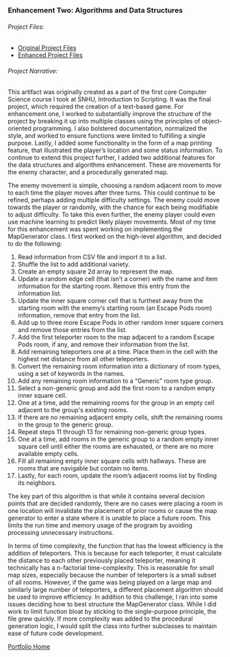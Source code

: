### Enhancement Two: Algorithms and Data Structures
###### Project Files:
- [Original Project Files](https://github.com/Tomhotch1/Tomhotch1.github.io/tree/main/EnhancementTwo/Original%20Project%20Files)
- [Enhanced Project Files](https://github.com/Tomhotch1/Tomhotch1.github.io/tree/main/EnhancementTwo/Enhanced%20Files)

###### Project Narrative:
This artifact was originally created as a part of the first core Computer Science course I took at SNHU, Introduction to Scripting.  It was the final project, which required the creation of a text-based game.  For enhancement one, I worked to substantially improve the structure of the project by breaking it up into multiple classes using the principles of object-oriented programming.  I also bolstered documentation, normalized the style, and worked to ensure functions were limited to fulfilling a single purpose.  Lastly, I added some functionality in the form of a map printing feature, that illustrated the player’s location and some status information.  To continue to extend this project further, I added two additional features for the data structures and algorithms enhancement.  These are movements for the enemy character, and a procedurally generated map.   

The enemy movement is simple, choosing a random adjacent room to move to each time the player moves after three turns.  This could continue to be refined, perhaps adding multiple difficulty settings.  The enemy could move towards the player or randomly, with the chance for each being modifiable to adjust difficulty.  To take this even further, the enemy player could even use machine learning to predict likely player movements.  Most of my time for this enhancement was spent working on implementing the MapGenerator class.  I first worked on the high-level algorithm, and decided to do the following: 

1. Read information from CSV file and import it to a list. 
2. Shuffle the list to add additional variety. 
3. Create an empty square 2d array to represent the map. 
4. Update a random edge cell (that isn’t a corner) with the name and item information for the starting room.  Remove this entry from the information list. 
5. Update the inner square corner cell that is furthest away from the starting room with the enemy’s starting room (an Escape Pods room) information, remove that entry from the list. 
6. Add up to three more Escape Pods in other random inner square corners and remove those entries from the list. 
7. Add the first teleporter room to the map adjacent to a random Escape Pods room, if any, and remove their information from the list. 
8. Add remaining teleporters one at a time.  Place them in the cell with the highest net distance from all other teleporters. 
9. Convert the remaining room information into a dictionary of room types, using a set of keywords in the names. 
10. Add any remaining room information to a “Generic” room type group. 
11. Select a non-generic group and add the first room to a random empty inner square cell. 
12. One at a time, add the remaining rooms for the group in an empty cell adjacent to the group's existing rooms. 
13. If there are no remaining adjacent empty cells, shift the remaining rooms in the group to the generic group. 
14. Repeat steps 11 through 13 for remaining non-generic group types. 
15. One at a time, add rooms in the generic group to a random empty inner square cell until either the rooms are exhausted, or there are no more available empty cells. 
16. Fill all remaining empty inner square cells with hallways.  These are rooms that are navigable but contain no items. 
17. Lastly, for each room, update the room’s adjacent rooms list by finding its neighbors. 

The key part of this algorithm is that while it contains several decision points that are decided randomly, there are no cases were placing a room in one location will invalidate the placement of prior rooms or cause the map generator to enter a state where it is unable to place a future room.  This limits the run time and memory usage of the program by avoiding processing unnecessary instructions.   

In terms of time complexity, the function that has the lowest efficiency is the addition of teleporters.  This is because for each teleporter, it must calculate the distance to each other previously placed teleporter, meaning it technically has a n-factorial time-complexity.  This is reasonable for small map sizes, especially because the number of teleporters is a small subset of all rooms.  However, if the game was being played on a large map and similarly large number of teleporters, a different placement algorithm should be used to improve efficiency.  In addition to this challenge, I ran into some issues deciding how to best structure the MapGenerator class.  While I did work to limit function bloat by sticking to the single-purpose principle, the file grew quickly.  If more complexity was added to the procedural generation logic, I would split the class into further subclasses to maintain ease of future code development.  

[Portfolio Home](../README.md)